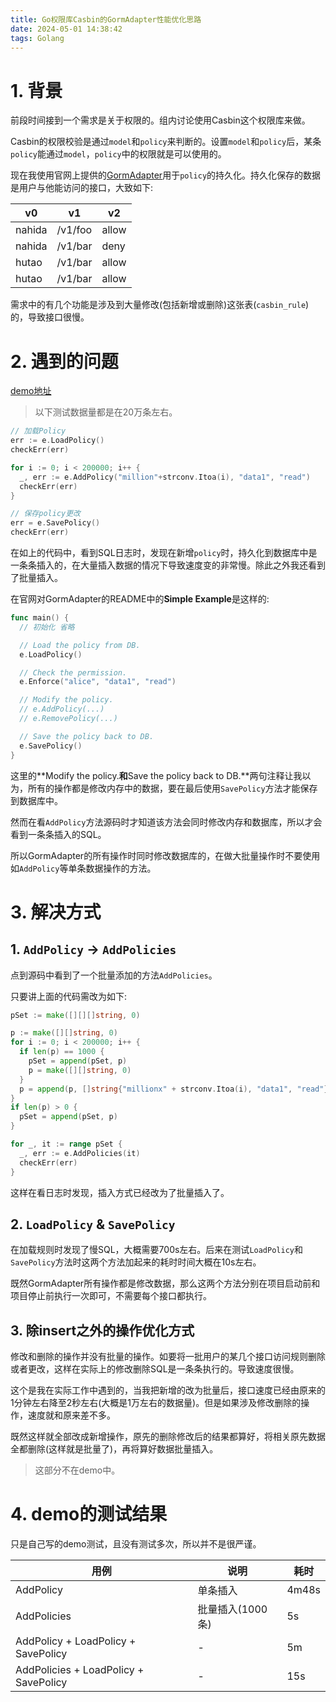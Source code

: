 ```yaml
---
title: Go权限库Casbin的GormAdapter性能优化思路
date: 2024-05-01 14:38:42
tags: Golang
---
```


# 1. 背景

前段时间接到一个需求是关于权限的。组内讨论使用Casbin这个权限库来做。

Casbin的权限校验是通过`model`和`policy`来判断的。设置`model`和`policy`后，某条`policy`能通过`model`，`policy`中的权限就是可以使用的。

现在我使用官网上提供的[GormAdapter](https://github.com/casbin/gorm-adapter)用于`policy`的持久化。持久化保存的数据是用户与他能访问的接口，大致如下:

| v0 | v1 | v2 |
| - | - | - |
| nahida | /v1/foo | allow |
| nahida | /v1/bar | deny |
| hutao | /v1/bar | allow |
| hutao | /v1/bar | allow |

需求中的有几个功能是涉及到大量修改(包括新增或删除)这张表(`casbin_rule`)的，导致接口很慢。

# 2. 遇到的问题

[demo地址](https://github.com/lkzc19/demo/tree/main/goz/casbinz)

> 以下测试数据量都是在20万条左右。

```go
// 加载Policy
err := e.LoadPolicy()
checkErr(err)

for i := 0; i < 200000; i++ {
  _, err := e.AddPolicy("million"+strconv.Itoa(i), "data1", "read")
  checkErr(err)
}

// 保存policy更改
err = e.SavePolicy()
checkErr(err)
```

在如上的代码中，看到SQL日志时，发现在新增`policy`时，持久化到数据库中是一条条插入的，在大量插入数据的情况下导致速度变的非常慢。除此之外我还看到了批量插入。

在官网对GormAdapter的README中的**Simple Example**是这样的:

```go
func main() {
  // 初始化 省略

  // Load the policy from DB.
  e.LoadPolicy()

  // Check the permission.
  e.Enforce("alice", "data1", "read")

  // Modify the policy.
  // e.AddPolicy(...)
  // e.RemovePolicy(...)

  // Save the policy back to DB.
  e.SavePolicy()
}
```

这里的**Modify the policy.**和**Save the policy back to DB.**两句注释让我以为，所有的操作都是修改内存中的数据，要在最后使用`SavePolicy`方法才能保存到数据库中。

然而在看`AddPolicy`方法源码时才知道该方法会同时修改内存和数据库，所以才会看到一条条插入的SQL。

所以GormAdapter的所有操作时同时修改数据库的，在做大批量操作时不要使用如`AddPolicy`等单条数据操作的方法。

# 3. 解决方式

## 1. `AddPolicy` -> `AddPolicies`

点到源码中看到了一个批量添加的方法`AddPolicies`。

只要讲上面的代码需改为如下:

```go
pSet := make([][][]string, 0)

p := make([][]string, 0)
for i := 0; i < 200000; i++ {
  if len(p) == 1000 {
    pSet = append(pSet, p)
    p = make([][]string, 0)
  }
  p = append(p, []string{"millionx" + strconv.Itoa(i), "data1", "read"})
}
if len(p) > 0 {
  pSet = append(pSet, p)
}

for _, it := range pSet {
  _, err := e.AddPolicies(it)
  checkErr(err)
}
```

这样在看日志时发现，插入方式已经改为了批量插入了。

## 2. `LoadPolicy` & `SavePolicy`

在加载规则时发现了慢SQL，大概需要700s左右。后来在测试`LoadPolicy`和`SavePolicy`方法时这两个方法加起来的耗时时间大概在10s左右。

既然GormAdapter所有操作都是修改数据，那么这两个方法分别在项目启动前和项目停止前执行一次即可，不需要每个接口都执行。

## 3. 除insert之外的操作优化方式

修改和删除的操作并没有批量的操作。如要将一批用户的某几个接口访问规则删除或者更改，这样在实际上的修改删除SQL是一条条执行的。导致速度很慢。

这个是我在实际工作中遇到的，当我把新增的改为批量后，接口速度已经由原来的1分钟左右降至2秒左右(大概是1万左右的数据量)。但是如果涉及修改删除的操作，速度就和原来差不多。

既然这样就全部改成新增操作，原先的删除修改后的结果都算好，将相关原先数据全都删除(这样就是批量了)，再将算好数据批量插入。

> 这部分不在demo中。

# 4. demo的测试结果

只是自己写的demo测试，且没有测试多次，所以并不是很严谨。

| 用例 | 说明 | 耗时 |
| - | - | - |
| AddPolicy | 单条插入 | 4m48s |
| AddPolicies | 批量插入(1000条) | 5s |
| AddPolicy + LoadPolicy + SavePolicy | - | 5m |
| AddPolicies + LoadPolicy + SavePolicy | - | 15s |
